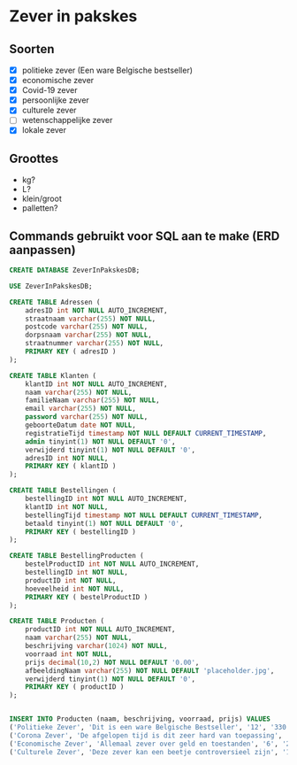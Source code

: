 # Zever in pakskes

## Soorten

- [x] politieke zever (Een ware Belgische bestseller)
- [x] economische zever
- [x] Covid-19 zever
- [x] persoonlijke zever
- [x] culturele zever
- [ ] wetenschappelijke zever
- [x] lokale zever

## Groottes

- kg?
- L?
- klein/groot
- palletten?


## Commands gebruikt voor SQL aan te make (ERD aanpassen)

```sql
CREATE DATABASE ZeverInPakskesDB;

USE ZeverInPakskesDB;

CREATE TABLE Adressen (
    adresID int NOT NULL AUTO_INCREMENT,
    straatnaam varchar(255) NOT NULL,
    postcode varchar(255) NOT NULL,
    dorpsnaam varchar(255) NOT NULL,
    straatnummer varchar(255) NOT NULL,
    PRIMARY KEY ( adresID )
);

CREATE TABLE Klanten (
    klantID int NOT NULL AUTO_INCREMENT,
    naam varchar(255) NOT NULL,
    familieNaam varchar(255) NOT NULL,
    email varchar(255) NOT NULL,
    password varchar(255) NOT NULL,
    geboorteDatum date NOT NULL,
    registratieTijd timestamp NOT NULL DEFAULT CURRENT_TIMESTAMP,
    admin tinyint(1) NOT NULL DEFAULT '0',
    verwijderd tinyint(1) NOT NULL DEFAULT '0',
    adresID int NOT NULL,
    PRIMARY KEY ( klantID )
);

CREATE TABLE Bestellingen (
    bestellingID int NOT NULL AUTO_INCREMENT,
    klantID int NOT NULL,
    bestellingTijd timestamp NOT NULL DEFAULT CURRENT_TIMESTAMP,
    betaald tinyint(1) NOT NULL DEFAULT '0',
    PRIMARY KEY ( bestellingID )
);

CREATE TABLE BestellingProducten (
    bestelProductID int NOT NULL AUTO_INCREMENT,
    bestellingID int NOT NULL,
    productID int NOT NULL,
    hoeveelheid int NOT NULL,
    PRIMARY KEY ( bestelProductID )
);

CREATE TABLE Producten (
    productID int NOT NULL AUTO_INCREMENT,
    naam varchar(255) NOT NULL,
    beschrijving varchar(1024) NOT NULL,
    voorraad int NOT NULL,
    prijs decimal(10,2) NOT NULL DEFAULT '0.00',
    afbeeldingNaam varchar(255) NOT NULL DEFAULT 'placeholder.jpg',
    verwijderd tinyint(1) NOT NULL DEFAULT '0',
    PRIMARY KEY ( productID )
);


INSERT INTO Producten (naam, beschrijving, voorraad, prijs) VALUES
('Politieke Zever', 'Dit is een ware Belgische Bestseller', '12', '330.30'),
('Corona Zever', 'De afgelopen tijd is dit zeer hard van toepassing', '16', '199.99'),
('Economische Zever', 'Allemaal zever over geld en toestanden', '6', '250'),
('Culturele Zever', 'Deze zever kan een beetje controversieel zijn', '11', '100');

```
